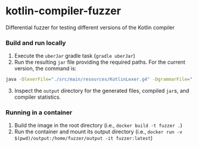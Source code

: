 # kotlin-compiler-fuzzer
Differential fuzzer for testing different versions of the Kotlin compiler

### Build and run locally

1. Execute the `uberJar` gradle task (`gradle uberJar`)
2. Run the resulting `jar` file providing the required paths. For the current version, the command is:

```bash
java -DlexerFile="./src/main/resources/KotlinLexer.g4" -DgrammarFile="./src/main/resources/KotlinParser.g4" -Dkotlinc="src/main/resources/kotlinc/bin/kotlinc" -DclassPath="src/test/resources/kotlin/" -jar ./build/libs/kotlin-compiler-fuzzer-0.1.0-uber.jar 
```

3. Inspect the `output` directory for the generated files, compiled `jar`s, and compiler statistics.

### Running in a container

1. Build the image in the root directory (i.e., `docker build -t fuzzer .`)
2. Run the container and mount its output directory (i.e., `docker run -v $(pwd)/output:/home/fuzzer/output -it fuzzer:latest`)
